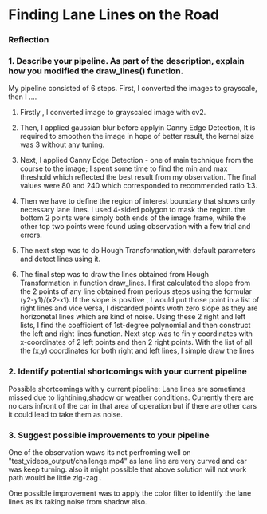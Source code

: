 # **Finding Lane Lines on the Road** 

### Reflection

### 1. Describe your pipeline. As part of the description, explain how you modified the draw_lines() function.

My pipeline consisted of 6 steps. First, I converted the images to grayscale, then I .... 

1. Firstly , I converted image to grayscaled image with cv2.

2. Then, I applied gaussian blur before applyin Canny Edge Detection, It is required to smoothen the image in hope of better result, the kernel size was 3 without any tuning.

3. Next, I applied Canny Edge Detection - one of main technique from the course to the image; I spent some time to find the min and max threshold which reflected the best result from my observation. The final values were 80 and 240 which corresponded to recommended ratio 1:3.

4. Then we have to define the region of interest boundary that shows only necessary lane lines. I used 4-sided polygon to mask the region. the bottom 2 points were simply both ends of the image frame, while the other top two points were found using observation with a few trial and errors.

5. The next step was to do Hough Transformation,with default parameters and detect lines using it.

6. The final step was to draw the lines obtained from Hough Transformation in function draw_lines. I first calculated the slope from the 2 points of any line obtained from perious steps using the formular (y2-y1)/(x2-x1). If the slope is positive , I would put those point in a list of right lines and vice versa, I discarded points woth zero slope as they are horizonetal lines which are kind of noise. Using these 2 right and left lists, I find the coefficient of 1st-degree polynomial and then construct the left and right lines function. Next step was to fin y coordinates with x-coordinates of 2 left points and then 2 right points. With the list of all the (x,y) coordinates for both right and left lines, I simple draw the lines



### 2. Identify potential shortcomings with your current pipeline

Possible shortcomings with y current pipeline:
Lane lines are sometimes missed due to lightining,shadow or weather conditions.
Currently there are no cars infront of the car in that area of operation but if there are other cars it could lead to take them as noise.


### 3. Suggest possible improvements to your pipeline
 
One of the observation waws its not perfroming well on "test_videos_output/challenge.mp4" as lane line are very curved and car was keep turning.
also it might possible that above solution will not work path would be little zig-zag .

One possible improvement was to apply the color filter to identify the lane lines as its taking noise from shadow also.
